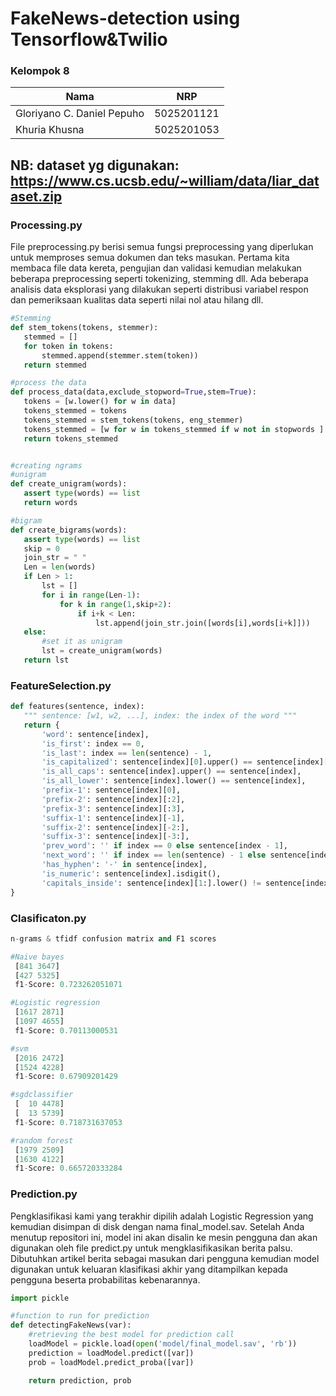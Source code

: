 # FakeNews-detection using Tensorflow&Twilio

### Kelompok 8

| Nama                      | NRP           |
|---------------------------|---------------|
|Gloriyano C. Daniel Pepuho |5025201121     |
|Khuria Khusna              |5025201053     |

## NB: dataset yg digunakan: https://www.cs.ucsb.edu/~william/data/liar_dataset.zip

### Processing.py

File preprocessing.py berisi semua fungsi preprocessing yang diperlukan untuk memproses semua dokumen dan teks masukan. Pertama kita membaca file data kereta, pengujian dan validasi kemudian melakukan beberapa preprocessing seperti tokenizing, stemming dll. Ada beberapa analisis data eksplorasi yang dilakukan seperti distribusi variabel respon dan pemeriksaan kualitas data seperti nilai nol atau hilang dll.

```python
#Stemming
def stem_tokens(tokens, stemmer):
   stemmed = []
   for token in tokens:
       stemmed.append(stemmer.stem(token))
   return stemmed

#process the data
def process_data(data,exclude_stopword=True,stem=True):
   tokens = [w.lower() for w in data]
   tokens_stemmed = tokens
   tokens_stemmed = stem_tokens(tokens, eng_stemmer)
   tokens_stemmed = [w for w in tokens_stemmed if w not in stopwords ]
   return tokens_stemmed


#creating ngrams
#unigram
def create_unigram(words):
   assert type(words) == list
   return words

#bigram
def create_bigrams(words):
   assert type(words) == list
   skip = 0
   join_str = " "
   Len = len(words)
   if Len > 1:
       lst = []
       for i in range(Len-1):
           for k in range(1,skip+2):
               if i+k < Len:
                   lst.append(join_str.join([words[i],words[i+k]]))
   else:
       #set it as unigram
       lst = create_unigram(words)
   return lst
```

### FeatureSelection.py

```python
def features(sentence, index):
   """ sentence: [w1, w2, ...], index: the index of the word """
   return {
       'word': sentence[index],
       'is_first': index == 0,
       'is_last': index == len(sentence) - 1,
       'is_capitalized': sentence[index][0].upper() == sentence[index][0],
       'is_all_caps': sentence[index].upper() == sentence[index],
       'is_all_lower': sentence[index].lower() == sentence[index],
       'prefix-1': sentence[index][0],
       'prefix-2': sentence[index][:2],
       'prefix-3': sentence[index][:3],
       'suffix-1': sentence[index][-1],
       'suffix-2': sentence[index][-2:],
       'suffix-3': sentence[index][-3:],
       'prev_word': '' if index == 0 else sentence[index - 1],
       'next_word': '' if index == len(sentence) - 1 else sentence[index + 1],
       'has_hyphen': '-' in sentence[index],
       'is_numeric': sentence[index].isdigit(),
       'capitals_inside': sentence[index][1:].lower() != sentence[index][1:]
}
```

### Clasificaton.py

```python
n-grams & tfidf confusion matrix and F1 scores

#Naive bayes
 [841 3647]
 [427 5325]
 f1-Score: 0.723262051071

#Logistic regression
 [1617 2871]
 [1097 4655]
 f1-Score: 0.70113000531

#svm
 [2016 2472]
 [1524 4228]
 f1-Score: 0.67909201429

#sgdclassifier
 [  10 4478]
 [  13 5739]
 f1-Score: 0.718731637053

#random forest
 [1979 2509]
 [1630 4122]
 f1-Score: 0.665720333284
```

### Prediction.py
Pengklasifikasi kami yang terakhir dipilih adalah  Logistic Regression yang kemudian disimpan di disk dengan nama final_model.sav. Setelah Anda menutup repositori ini, model ini akan disalin ke mesin pengguna dan akan digunakan oleh file predict.py untuk mengklasifikasikan berita palsu. Dibutuhkan artikel berita sebagai masukan dari pengguna kemudian model digunakan untuk keluaran klasifikasi akhir yang ditampilkan kepada pengguna beserta probabilitas kebenarannya.

```python
import pickle

#function to run for prediction
def detectingFakeNews(var):
    #retrieving the best model for prediction call
    loadModel = pickle.load(open('model/final_model.sav', 'rb'))
    prediction = loadModel.predict([var])
    prob = loadModel.predict_proba([var])

    return prediction, prob
```